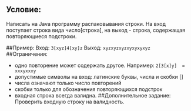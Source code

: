 
## Условие:
Написать на Java программу распаковывания строки. На вход поступает строка вида число[строка], на выход - строка, содержащая повторяющиеся подстроки.

##Пример:
Вход: `3[xyz]4[xy]z`
Выход: `xyzxyzxyzxyxyxyxyz`
##Ограничения:
- одно повторение может содержать другое. 
  Например: `2[3[x]y]  = xxxyxxxy`
- допустимые символы на вход: латинские буквы, числа и скобки []
- числа означают только число повторений
- скобки только для обозначения повторяющихся подстрок
- входная строка всегда валидна.
##Дополнительное задание:
Проверить входную строку на валидность.

